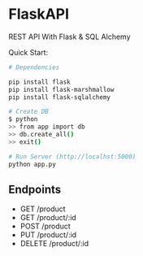 # FlaskAPI
REST API With Flask & SQL Alchemy

Quick Start:

```bash
# Dependencies

pip install flask
pip install flask-marshmallow
pip install flask-sqlalchemy

# Create DB
$ python
>> from app import db
>> db.create_all()
>> exit()

# Run Server (http://localhst:5000)
python app.py
```

## Endpoints

* GET     /product
* GET     /product/:id
* POST    /product
* PUT     /product/:id
* DELETE  /product/:id